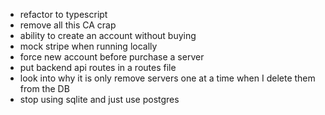 - refactor to typescript
- remove all this CA crap
- ability to create an account without buying
- mock stripe when running locally
- force new account before purchase a server
- put backend api routes in a routes file
- look into why it is only remove servers one at a time when I delete them from the DB
- stop using sqlite and just use postgres